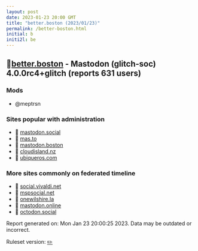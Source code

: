```yaml
---
layout: post
date: 2023-01-23 20:00 GMT
title: "better.boston (2023/01/23)"
permalink: /better-boston.html
initial: b
initi2l: be
---
```


## 🐘[better.boston](https://better.boston) - Mastodon (glitch-soc) 4.0.0rc4+glitch (reports 631 users)

### Mods
 * @meptrsn

### Sites popular with administration

* 🐘 [mastodon.social](/mastodon-social.html)
* 🐘 [mas.to](/mas-to.html)
* 🐘 [mastodon.boston](/mastodon-boston.html)
* 🐘 [cloudisland.nz](/cloudisland-nz.html)
* 🐘 [ubiqueros.com](/ubiqueros-com.html)

### More sites commonly on federated timeline

* 🐘 [social.vivaldi.net](/social-vivaldi-net.html)
* 🐘 [mspsocial.net](/mspsocial-net.html)
* 🐘 [onewilshire.la](/onewilshire-la.html)
* 🐘 [mastodon.online](/mastodon-online.html)
* 🐘 [octodon.social](/octodon-social.html)

Report generated on: Mon Jan 23 20:00:25 2023. Data may be outdated or incorrect.

Ruleset version: [✏️](/version-pencil)
